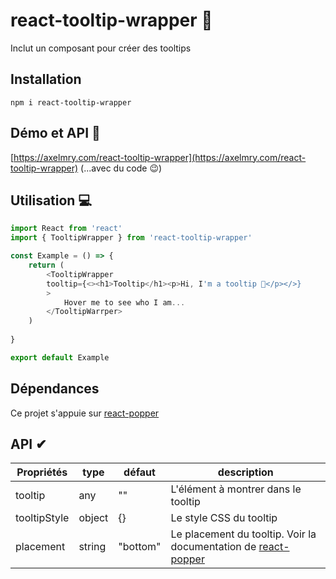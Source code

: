 # react-tooltip-wrapper 👋
Inclut un composant pour créer des tooltips


## Installation 
`npm i react-tooltip-wrapper`


## Démo et API 👀

[https://axelmry.com/react-tooltip-wrapper](https://axelmry.com/react-tooltip-wrapper) (...avec du code 😉)


## Utilisation 💻

```javascript
import React from 'react'
import { TooltipWrapper } from 'react-tooltip-wrapper'

const Example = () => {
    return (
        <TooltipWrapper 
        tooltip={<><h1>Tooltip</h1><p>Hi, I'm a tooltip 🙂</p></>} 
        >
            Hover me to see who I am...
        </TooltipWarrper>
    )
    
}

export default Example
```


## Dépendances

Ce projet s'appuie sur [react-popper](https://www.npmjs.com/package/react-popper)


## API ✔

| Propriétés | type | défaut | description |
|--|--|--|--|
| tooltip | any | "" | L'élément à montrer dans le tooltip |
| tooltipStyle | object | {} | Le style CSS du tooltip |
| placement | string | "bottom" | Le placement du tooltip. Voir la documentation de [react-popper](https://www.npmjs.com/package/react-popper) |